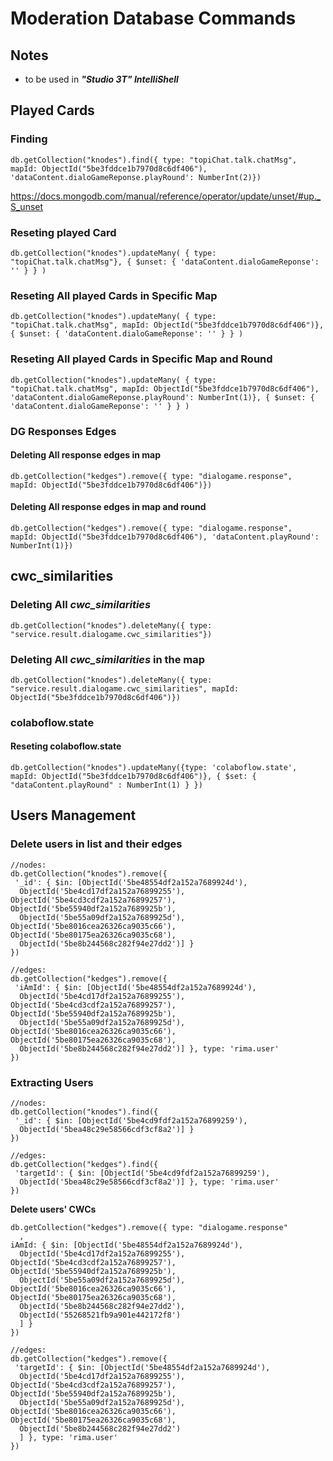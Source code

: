 # Moderation Database Commands

## Notes

- to be used in ***"Studio 3T" IntelliShell***

## Played Cards

### Finding

```mongo
db.getCollection("knodes").find({ type: "topiChat.talk.chatMsg", mapId: ObjectId("5be3fddce1b7970d8c6df406"), 'dataContent.dialoGameReponse.playRound': NumberInt(2)})
```

https://docs.mongodb.com/manual/reference/operator/update/unset/#up._S_unset

### Reseting played Card

```mongo
db.getCollection("knodes").updateMany( { type: "topiChat.talk.chatMsg"}, { $unset: { 'dataContent.dialoGameReponse': '' } } )
```

### Reseting All played Cards in Specific Map

```mongo
db.getCollection("knodes").updateMany( { type: "topiChat.talk.chatMsg", mapId: ObjectId("5be3fddce1b7970d8c6df406")}, { $unset: { 'dataContent.dialoGameReponse': '' } } )
```

### Reseting All played Cards in Specific Map and Round

```mongo
db.getCollection("knodes").updateMany( { type: "topiChat.talk.chatMsg", mapId: ObjectId("5be3fddce1b7970d8c6df406"), 'dataContent.dialoGameReponse.playRound': NumberInt(1)}, { $unset: { 'dataContent.dialoGameReponse': '' } } )
```

### DG Responses  Edges

#### Deleting All response edges in map

```mongo
db.getCollection("kedges").remove({ type: "dialogame.response",  mapId: ObjectId("5be3fddce1b7970d8c6df406")})
```

#### Deleting All response edges in map and round

```mongo
db.getCollection("kedges").remove({ type: "dialogame.response",  mapId: ObjectId("5be3fddce1b7970d8c6df406"), 'dataContent.playRound': NumberInt(1)})
```

## cwc_similarities

### Deleting All *cwc_similarities*

```mongo
db.getCollection("knodes").deleteMany({ type: "service.result.dialogame.cwc_similarities"})
```

### Deleting All *cwc_similarities* in the map

```mongo
db.getCollection("knodes").deleteMany({ type: "service.result.dialogame.cwc_similarities", mapId: ObjectId("5be3fddce1b7970d8c6df406")})
```

### colaboflow.state

#### Reseting colaboflow.state

```mongo
db.getCollection("knodes").updateMany({type: 'colaboflow.state', mapId: ObjectId("5be3fddce1b7970d8c6df406")}, { $set: { "dataContent.playRound" : NumberInt(1) } })
```

## Users Management

### **Delete users in list and their edges**

```mongo
//nodes:
db.getCollection("knodes").remove({
 '_id': { $in: [ObjectId('5be48554df2a152a7689924d'), 
  ObjectId('5be4cd17df2a152a76899255'), ObjectId('5be4cd3cdf2a152a76899257'), ObjectId('5be55940df2a152a7689925b'), 
  ObjectId('5be55a09df2a152a7689925d'), ObjectId('5be8016cea26326ca9035c66'), ObjectId('5be80175ea26326ca9035c68'),
  ObjectId('5be8b244568c282f94e27dd2')] } 
})

//edges:
db.getCollection("kedges").remove({
 'iAmId': { $in: [ObjectId('5be48554df2a152a7689924d'), 
  ObjectId('5be4cd17df2a152a76899255'), ObjectId('5be4cd3cdf2a152a76899257'), ObjectId('5be55940df2a152a7689925b'), 
  ObjectId('5be55a09df2a152a7689925d'), ObjectId('5be8016cea26326ca9035c66'), ObjectId('5be80175ea26326ca9035c68'),
  ObjectId('5be8b244568c282f94e27dd2')] }, type: 'rima.user' 
})
```

### Extracting Users

```mongo
//nodes:
db.getCollection("knodes").find({
 '_id': { $in: [ObjectId('5be4cd9fdf2a152a76899259'), 
  ObjectId('5bea48c29e58566cdf3cf8a2')] } 
})

//edges:
db.getCollection("kedges").find({
 'targetId': { $in: [ObjectId('5be4cd9fdf2a152a76899259'), 
  ObjectId('5bea48c29e58566cdf3cf8a2')] }, type: 'rima.user' 
})
```

**Delete users' CWCs**

```mongo
db.getCollection("kedges").remove({ type: "dialogame.response"
  ,
iAmId: { $in: [ObjectId('5be48554df2a152a7689924d'), 
  ObjectId('5be4cd17df2a152a76899255'), ObjectId('5be4cd3cdf2a152a76899257'), ObjectId('5be55940df2a152a7689925b'), 
  ObjectId('5be55a09df2a152a7689925d'), ObjectId('5be8016cea26326ca9035c66'), ObjectId('5be80175ea26326ca9035c68'),
  ObjectId('5be8b244568c282f94e27dd2'),
  ObjectId('55268521fb9a901e442172f8')
  ] }
})

//edges:
db.getCollection("kedges").remove({
 'targetId': { $in: [ObjectId('5be48554df2a152a7689924d'), 
  ObjectId('5be4cd17df2a152a76899255'), ObjectId('5be4cd3cdf2a152a76899257'), ObjectId('5be55940df2a152a7689925b'), 
  ObjectId('5be55a09df2a152a7689925d'), ObjectId('5be8016cea26326ca9035c66'), ObjectId('5be80175ea26326ca9035c68'),
  ObjectId('5be8b244568c282f94e27dd2')
  ] }, type: 'rima.user' 
})
```



